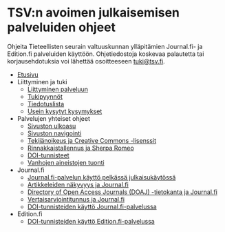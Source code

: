 # TSV:n avoimen julkaisemisen palveluiden ohjeet

Ohjeita Tieteellisten seurain valtuuskunnan ylläpitämien Journal.fi- ja Edition.fi palveluiden käyttöön. Ohjetiedostoja koskevaa palautetta tai korjausehdotuksia voi lähettää osoitteeseen [tuki@tsv.fi](mailto:tuki@tsv.fi).

- [Etusivu](/ "TSV:n avoimen julkaisemisen palveluiden ohjeet")
- Liittyminen ja tuki
    - [Liittyminen palveluun](yleiset/liittyminen.md)
    - [Tukipyynnöt](yleiset/tukipyynnot.md)
    - [Tiedotuslista](yleiset/tiedotuslista.md)
    - [Usein kysytyt kysymykset](https://tuki.tsv.fi/kb/faq.php?cid=1)
- Palvelujen yhteiset ohjeet
    - [Sivuston ulkoasu](yleiset/ulkoasu.md)
    - [Sivuston navigointi](yleiset/navigointi.md)
    - [Tekijänoikeus ja Creative Commons -lisenssit](yleiset/tekijanoikeus-ja-lisenssit.md)
    - [Rinnakkaistallennus ja Sherpa Romeo](yleiset/rinnakkaistallennus.md)
    - [DOI-tunnisteet](yleiset/doi.md)
    - [Vanhojen aineistojen tuonti](yleiset/tuonnit.md)
- Journal.fi
    - [Journal.fi-palvelun käyttö pelkässä julkaisukäytössä](journal-fi/pikajulkaisu.md)
    - [Artikkeleiden näkyvyys ja Journal.fi](journal-fi/artikkeleiden-nakyvyys.md)
    - [Directory of Open Access Journals (DOAJ) -tietokanta ja Journal.fi](journal-fi/doaj.md)
    - [Vertaisarviointitunnus ja Journal.fi](journal-fi/vertaisarviointitunnus.md)
    - [DOI-tunnisteiden käyttö Journal.fi-palvelussa](journal-fi/doi.md)
- Edition.fi
    - [DOI-tunnisteiden käyttö Edition.fi-palvelussa](edition-fi/doi.md)

